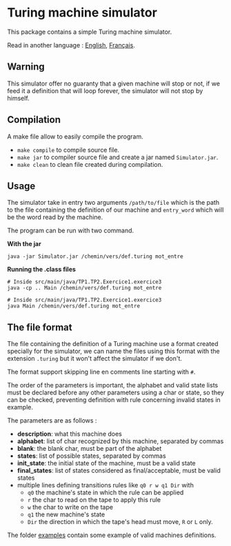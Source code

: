 # Turing machine simulator
This package contains a simple Turing machine simulator.

Read in another language : [English](README.en.md), [Français](README.md).

## Warning
This simulator offer no guaranty that a given machine will stop or not, if we feed it a definition that will loop forever,
the simulator will not stop by himself.


## Compilation
A make file allow to easily compile the program.
- `make compile` to compile source file.
- `make jar` to compiler source file and create a jar named `Simulator.jar`.
- `make clean` to clean file created during compilation.


## Usage
The simulator take in entry two arguments `/path/to/file` which is the path to the file containing the definition of our
machine and `entry_word` which will be the word read by the machine.

The program can be run with two command.

**With the jar**
```shell
java -jar Simulator.jar /chemin/vers/def.turing mot_entre
```

**Running the .class files**
```shell
# Inside src/main/java/TP1.TP2.Exercice1.exercice3
java -cp .. Main /chemin/vers/def.turing mot_entre

# Inside src/main/java/TP1.TP2.Exercice1.exercice3
java Main /chemin/vers/def.turing mot_entre
```


## The file format
The file containing the definition of a Turing machine use a format created specially for the simulator, we can name the 
files using this format with the extension `.turing` but it won't affect the simulator if we don't.

The format support skipping line en comments line starting with `#`.

The order of the parameters is important, the alphabet and valid state lists must be declared before any other parameters 
using a char or state, so they can be checked, preventing definition with rule concerning invalid states in example.

The parameters are as follows :
- **description**: what this machine does
- **alphabet**: list of char recognized by this machine, separated by commas
- **blank**: the blank char, must be part of the alphabet
- **states**: list of possible states, separated by commas
- **init_state**: the initial state of the machine, must be a valid state
- **final_states**: list of states considered as final/acceptable, must be valid states
- multiple lines defining transitions rules like `q0 r w q1 Dir` with
    - `q0` the machine's state in which the rule can be applied
    - `r` the char to read on the tape to apply this rule
    - `w` the char to write on the tape
    - `q1` the new machine's state
    - `Dir` the direction in which the tape's head must move, `R` or `L` only.

The folder [examples](examples) contain some example of valid machines definitions.
